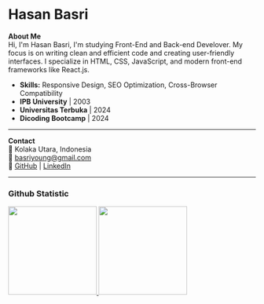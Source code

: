# **Hasan Basri**  
**About Me**  
Hi, I'm Hasan Basri, I'm studying Front-End and Back-end Develover. My focus is on writing clean and efficient code and creating user-friendly interfaces. I specialize in HTML, CSS, JavaScript, and modern front-end frameworks like React.js.
- **Skills:** Responsive Design, SEO Optimization, Cross-Browser Compatibility
- **IPB University** | 2003
- **Universitas Terbuka** | 2024
- **Dicoding Bootcamp** | 2024
 
---

**Contact**  
📍 Kolaka Utara, Indonesia  
📧 basriyoung@gmail.com  
🔗 [GitHub](https://github.com/basriyoung) | [LinkedIn](https://www.linkedin.com/in/hasan-basri-2a9347166/)  

---
### Github Statistic
<p align="left">
<a href="https://github.com/basriyoug">
  <img height="180em" src="https://github-readme-stats-eight-theta.vercel.app/api?username=basriyoung&show_icons=true&theme=algolia&include_all_commits=true&count_private=true"/>
  <img height="180em" src="https://github-readme-stats-eight-theta.vercel.app/api/top-langs/?username=basriyoung&layout=compact&layout=compact&theme=algolia"/>
</a>
</p>
